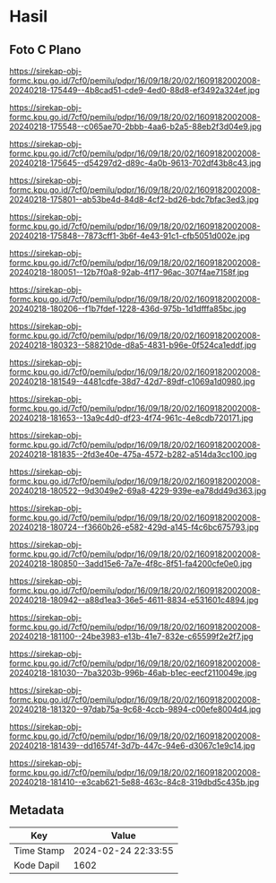 # Hasil

## Foto C Plano

https://sirekap-obj-formc.kpu.go.id/7cf0/pemilu/pdpr/16/09/18/20/02/1609182002008-20240218-175449--4b8cad51-cde9-4ed0-88d8-ef3492a324ef.jpg

https://sirekap-obj-formc.kpu.go.id/7cf0/pemilu/pdpr/16/09/18/20/02/1609182002008-20240218-175548--c065ae70-2bbb-4aa6-b2a5-88eb2f3d04e9.jpg

https://sirekap-obj-formc.kpu.go.id/7cf0/pemilu/pdpr/16/09/18/20/02/1609182002008-20240218-175645--d54297d2-d89c-4a0b-9613-702df43b8c43.jpg

https://sirekap-obj-formc.kpu.go.id/7cf0/pemilu/pdpr/16/09/18/20/02/1609182002008-20240218-175801--ab53be4d-84d8-4cf2-bd26-bdc7bfac3ed3.jpg

https://sirekap-obj-formc.kpu.go.id/7cf0/pemilu/pdpr/16/09/18/20/02/1609182002008-20240218-175848--7873cff1-3b6f-4e43-91c1-cfb5051d002e.jpg

https://sirekap-obj-formc.kpu.go.id/7cf0/pemilu/pdpr/16/09/18/20/02/1609182002008-20240218-180051--12b7f0a8-92ab-4f17-96ac-307f4ae7158f.jpg

https://sirekap-obj-formc.kpu.go.id/7cf0/pemilu/pdpr/16/09/18/20/02/1609182002008-20240218-180206--f1b7fdef-1228-436d-975b-1d1dfffa85bc.jpg

https://sirekap-obj-formc.kpu.go.id/7cf0/pemilu/pdpr/16/09/18/20/02/1609182002008-20240218-180323--588210de-d8a5-4831-b96e-0f524ca1eddf.jpg

https://sirekap-obj-formc.kpu.go.id/7cf0/pemilu/pdpr/16/09/18/20/02/1609182002008-20240218-181549--4481cdfe-38d7-42d7-89df-c1069a1d0980.jpg

https://sirekap-obj-formc.kpu.go.id/7cf0/pemilu/pdpr/16/09/18/20/02/1609182002008-20240218-181653--13a9c4d0-df23-4f74-961c-4e8cdb720171.jpg

https://sirekap-obj-formc.kpu.go.id/7cf0/pemilu/pdpr/16/09/18/20/02/1609182002008-20240218-181835--2fd3e40e-475a-4572-b282-a514da3cc100.jpg

https://sirekap-obj-formc.kpu.go.id/7cf0/pemilu/pdpr/16/09/18/20/02/1609182002008-20240218-180522--9d3049e2-69a8-4229-939e-ea78dd49d363.jpg

https://sirekap-obj-formc.kpu.go.id/7cf0/pemilu/pdpr/16/09/18/20/02/1609182002008-20240218-180724--f3660b26-e582-429d-a145-f4c6bc675793.jpg

https://sirekap-obj-formc.kpu.go.id/7cf0/pemilu/pdpr/16/09/18/20/02/1609182002008-20240218-180850--3add15e6-7a7e-4f8c-8f51-fa4200cfe0e0.jpg

https://sirekap-obj-formc.kpu.go.id/7cf0/pemilu/pdpr/16/09/18/20/02/1609182002008-20240218-180942--a88d1ea3-36e5-4611-8834-e531601c4894.jpg

https://sirekap-obj-formc.kpu.go.id/7cf0/pemilu/pdpr/16/09/18/20/02/1609182002008-20240218-181100--24be3983-e13b-41e7-832e-c65599f2e2f7.jpg

https://sirekap-obj-formc.kpu.go.id/7cf0/pemilu/pdpr/16/09/18/20/02/1609182002008-20240218-181030--7ba3203b-996b-46ab-b1ec-eecf2110049e.jpg

https://sirekap-obj-formc.kpu.go.id/7cf0/pemilu/pdpr/16/09/18/20/02/1609182002008-20240218-181320--97dab75a-9c68-4ccb-9894-c00efe8004d4.jpg

https://sirekap-obj-formc.kpu.go.id/7cf0/pemilu/pdpr/16/09/18/20/02/1609182002008-20240218-181439--dd16574f-3d7b-447c-94e6-d3067c1e9c14.jpg

https://sirekap-obj-formc.kpu.go.id/7cf0/pemilu/pdpr/16/09/18/20/02/1609182002008-20240218-181410--e3cab621-5e88-463c-84c8-319dbd5c435b.jpg


## Metadata

| Key        | Value               |
| ---------- | ------------------- |
| Time Stamp | 2024-02-24 22:33:55 |
| Kode Dapil | 1602                |




